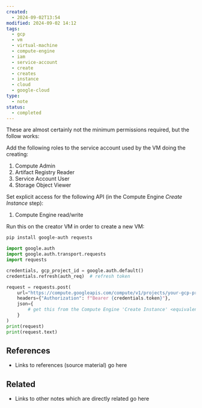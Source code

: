 ```yaml
---
created:
  - 2024-09-02T13:54
modified: 2024-09-02 14:12
tags:
  - gcp
  - vm
  - virtual-machine
  - compute-engine
  - iam
  - service-account
  - create
  - creates
  - instance
  - cloud
  - google-cloud
type:
  - note
status:
  - completed
---
```

These are almost certainly not the minimum permissions required, but the follow works:

Add the following roles to the service account used by the VM doing the creating:
1. Compute Admin
2. Artifact Registry Reader
3. Service Account User
4. Storage Object Viewer

Set explicit access for the following API (in the Compute Engine _Create Instance_ step):
1. Compute Engine read/write

Run this on the creator VM in order to create a new VM:

```bash
pip install google-auth requests
```

```python
import google.auth
import google.auth.transport.requests
import requests

credentials, gcp_project_id = google.auth.default()
credentials.refresh(auth_req)  # refresh token

request = requests.post(
    url="https://compute.googleapis.com/compute/v1/projects/your-gcp-project-id/zones/europe-west2-c/instances",
    headers={"Authorization": f"Bearer {credentials.token}"},
    json={
	    # get this from the Compute Engine 'Create Instance' <equivalent cost> section under "REST"
    }
)
print(request)
print(request.text)
```
## References

* Links to references (source material) go here
## Related

* Links to other notes which are directly related go here